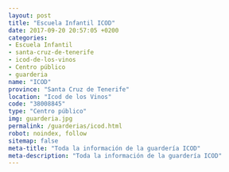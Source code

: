 ```yaml
---
layout: post
title: "Escuela Infantil ICOD"
date: 2017-09-20 20:57:05 +0200
categories:
- Escuela Infantil
- santa-cruz-de-tenerife
- icod-de-los-vinos
- Centro público
- guarderia
name: "ICOD"
province: "Santa Cruz de Tenerife"
location: "Icod de los Vinos"
code: "38008845"
type: "Centro público"
img: guarderia.jpg
permalink: /guarderias/icod.html
robot: noindex, follow
sitemap: false
meta-title: "Toda la información de la guardería ICOD"
meta-description: "Toda la información de la guardería ICOD"
---
```

